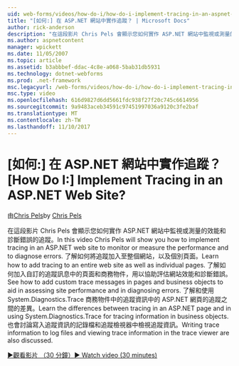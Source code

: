 ```yaml
---
uid: web-forms/videos/how-do-i/how-do-i-implement-tracing-in-an-aspnet-web-site
title: "[如何:] 在 ASP.NET 網站中實作追蹤？ | Microsoft Docs"
author: rick-anderson
description: "在這段影片 Chris Pels 會顯示您如何實作 ASP.NET 網站中監視或測量的效能和診斷錯誤的追蹤。 了解誰..."
ms.author: aspnetcontent
manager: wpickett
ms.date: 11/05/2007
ms.topic: article
ms.assetid: b3abbbef-ddac-4c8e-a068-5bab31db5931
ms.technology: dotnet-webforms
ms.prod: .net-framework
msc.legacyurl: /web-forms/videos/how-do-i/how-do-i-implement-tracing-in-an-aspnet-web-site
msc.type: video
ms.openlocfilehash: 616d9827d6dd5661fdc938f27f20c745c6614956
ms.sourcegitcommit: 9a9483aceb34591c97451997036a9120c3fe2baf
ms.translationtype: MT
ms.contentlocale: zh-TW
ms.lasthandoff: 11/10/2017
---
```

<a name="how-do-i--implement-tracing-in-an-aspnet-web-site"></a><span data-ttu-id="056c6-105">[如何:] 在 ASP.NET 網站中實作追蹤？</span><span class="sxs-lookup"><span data-stu-id="056c6-105">[How Do I:]  Implement Tracing in an ASP.NET Web Site?</span></span>
====================
<span data-ttu-id="056c6-106">由[Chris Pels](https://twitter.com/chrispels)</span><span class="sxs-lookup"><span data-stu-id="056c6-106">by [Chris Pels](https://twitter.com/chrispels)</span></span>

<span data-ttu-id="056c6-107">在這段影片 Chris Pels 會顯示您如何實作 ASP.NET 網站中監視或測量的效能和診斷錯誤的追蹤。</span><span class="sxs-lookup"><span data-stu-id="056c6-107">In this video Chris Pels will show you how to implement tracing in an ASP.NET web site to monitor or measure the performance and to diagnose errors.</span></span> <span data-ttu-id="056c6-108">了解如何將追蹤加入至整個網站，以及個別頁面。</span><span class="sxs-lookup"><span data-stu-id="056c6-108">Learn how to add tracing to an entire web site as well as individual pages.</span></span> <span data-ttu-id="056c6-109">了解如何加入自訂的追蹤訊息中的頁面和商務物件，用以協助評估網站效能和診斷錯誤。</span><span class="sxs-lookup"><span data-stu-id="056c6-109">See how to add custom trace messages in pages and business objects to aid in assessing site performance and in diagnosing errors.</span></span> <span data-ttu-id="056c6-110">了解和使用 System.Diagnostics.Trace 商務物件中的追蹤資訊中的 ASP.NET 網頁的追蹤之間的差異。</span><span class="sxs-lookup"><span data-stu-id="056c6-110">Learn the differences between tracing in an ASP.NET page and in using System.Diagnostics.Trace for tracing information in business objects.</span></span> <span data-ttu-id="056c6-111">也會討論寫入追蹤資訊的記錄檔和追蹤檢視器中檢視追蹤資訊。</span><span class="sxs-lookup"><span data-stu-id="056c6-111">Writing trace information to log files and viewing trace information in the trace viewer are also discussed.</span></span>

[<span data-ttu-id="056c6-112">&#9654;觀看影片 （30 分鐘）</span><span class="sxs-lookup"><span data-stu-id="056c6-112">&#9654; Watch video (30 minutes)</span></span>](https://channel9.msdn.com/Blogs/ASP-NET-Site-Videos/how-do-i-implement-tracing-in-an-aspnet-web-site)
